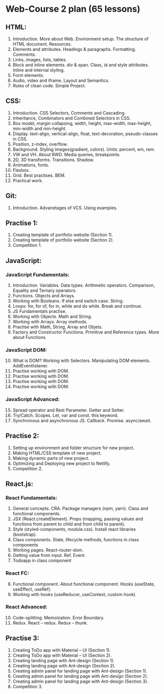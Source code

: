 # Web-Course 2 plan (65 lessons)

## HTML:

1. Introduction. More about Web. Environment setup. The structure of HTML document. Resources.
2. Elements and attributes. Headings & paragraphs. Formatting. Comments.
3. Links, images, lists, tables.
4. Block and inline elements. div & span. Class, id and style attributes. Inline and internal styling.
5. Form elements.
6. Audio, video and iframe. Layout and Semantics.
7. Rules of clean code. Simple Project.

## CSS:

1. Introduction. CSS Selectors, Comments and Cascading.
2. Inheritance, Combinators and Combined Selectors in CSS.
3. Box model, margin collapsing, width, height, max-width, max-height, min-width and min-height.
4. Display. text-align, vertical-align, float, text-decoration, pseudo-classes in CSS.
5. Position, z-index, overflow.
6. Background. Styling images(gradient, colors). Units: percent, em, rem.
7. VW and VH. About RWD. Media queries, breakpoints.
8. 2D, 3D transforms. Transitions. Shadow.
9. Animations, fonts.
10. Flexbox.
11. Grid. Best practises. BEM.
12. Practical work.

## Git:

1. Introduction. Advanetages of VCS. Using examples.

## Practise 1:

1. Creating template of portfolio website (Section 1).
2. Creating template of portfolio website (Section 2).
3. Competition 1.

## JavaScript:

### JavaScript Fundamentals:

1. Introduction. Variables. Data types. Arithmetic operators.
   Comparison, Equality and Ternary operators.
2. Functions. Objects and Arrays.
3. Working with Booleans. If else and switch case. String.
4. Loops: for, for of, for in, while and do while. Break and continue.
5. JS Fundamentals practise.
6. Working with Objects. Math and String.
7. Working with Arrays. Array methods.
8. Practise with Math, String, Array and Objets.
9. Factory and Constructor Functions. Primitive and Reference types. More about Functions.

### JavaScript DOM:

10. What is DOM? Working with Selectors. Manipulating DOM elements. AddEventlistener.
11. Practise working with DOM.
12. Practise working with DOM.
13. Practise working with DOM.
14. Practise working with DOM.

### JavaScript Advanced:

15. Spread operator and Rest Parameter. Getter and Setter.
16. Try/Catch. Scopes. Let, var and const. this keyword.
17. Synchronous and asynchronous JS. Callback. Promise. async/await.

## Practise 2:

1. Setting up environment and folder structure for new project.
2. Making HTML/CSS template of new project.
3. Making dynamic parts of new project.
4. Optimizing and Deploying new project to Netlify.
5. Competition 2.

## React.js:

### React Fundamentals:

1.  General concepts. CRA. Package managers (npm, yarn). Class and functional components.
2.  JSX (React.createElement). Props (mapping, passing values and functions from parent to child and from child to parent).
3.  Style (styled-components, module.css). Install react libraries (bootstrap).
4.  Class components. State, lifecycle methods, functions in class components
5.  Working pages. React-router-dom.
6.  Getting value from input. Ref. Event.
7.  Todoapp in class component

### React FC:

8.  Functional component. About functional component. Hooks (useState, useEffect, useRef).
9.  Working with hooks (useReducer, useContext, custom hook).

### React Advanced:

10. Code-splitting. Memoization. Error Boundary.
11. Redux. React – redux. Redux – thunk.

## Practise 3:

1.  Creating ToDo app with Material – UI (Section 1).
2.  Creating ToDo app with Material – UI (Section 2).
3.  Creating landing page with Ant-design (Section 1).
4.  Creating landing page with Ant-design (Section 2).
5.  Creating admin panel for landing page with Ant-design (Section 1).
6.  Creating admin panel for landing page with Ant-design (Section 2).
7.  Creating admin panel for landing page with Ant-design (Section 3).
8.  Competition 3.
